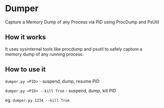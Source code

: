 # Dumper
Capture a Memory Dump of any Process via PID using ProcDump and PsUtil

## How it works

It uses sysinternal tools like procdump and psutil to safely capture a memory dump of any running process.

## How to use it

`dumper.py <PID>` - suspend, dump, resume PID

`dumper.py <PID> --kill True` - suspend, dump, kill PID

eg. `dumper.py 1234 --kill True`

